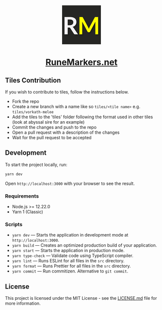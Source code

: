 <p align="center">
  <a href="https://runemarkers.net">
    <picture>
      <img src="./public/logo-128-background.png" height="128">
    </picture>
    <a href="https://runemarkers.net">
      <h1 align="center">RuneMarkers.net</h1>
    </a>
  </a>
</p>

## Tiles Contribution

If you wish to contribute to tiles, follow the instructions below.

- Fork the repo
- Create a new branch with a name like so `tiles/<tile name>` e.g. `tiles/vorkath-melee`
- Add the tiles to the 'tiles' folder following the format used in other tiles (look at abyssal sire for an example)
- Commit the changes and push to the repo
- Open a pull request with a description of the changes
- Wait for the pull request to be accepted

## Development

To start the project locally, run:

```bash
yarn dev
```

Open `http://localhost:3000` with your browser to see the result.

### Requirements

- Node.js >= 12.22.0
- Yarn 1 (Classic)

### Scripts

- `yarn dev` — Starts the application in development mode at `http://localhost:3000`.
- `yarn build` — Creates an optimized production build of your application.
- `yarn start` — Starts the application in production mode.
- `yarn type-check` — Validate code using TypeScript compiler.
- `yarn lint` — Runs ESLint for all files in the `src` directory.
- `yarn format` — Runs Prettier for all files in the `src` directory.
- `yarn commit` — Run commitizen. Alternative to `git commit`.

## License

This project is licensed under the MIT License - see the [LICENSE.md](LICENSE.md) file for more information.
